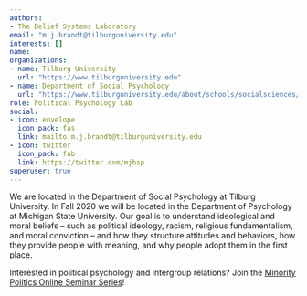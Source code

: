 ```yaml
---
authors:
- The Belief Systems Laboratory
email: "m.j.brandt@tilburguniversity.edu"
interests: []
name:
organizations:
- name: Tilburg University
  url: "https://www.tilburguniversity.edu"
- name: Department of Social Psychology
  url: "https://www.tilburguniversity.edu/about/schools/socialsciences/organization/departments/social-psychology"
role: Political Psychology Lab
social:
- icon: envelope
  icon_pack: fas
  link: mailto:m.j.brandt@tilburguniversity.edu
- icon: twitter
  icon_pack: fab
  link: https://twitter.com/mjbsp
superuser: true
---
```


We are located in the Department of Social Psychology at Tilburg University. In Fall 2020 we will be located in the Department of Psychology at Michigan State University. Our goal is to understand ideological and moral beliefs – such as political ideology, racism, religious fundamentalism, and moral conviction – and how they structure attitudes and behaviors, how they provide people with meaning, and why people adopt them in the first place.

Interested in political psychology and intergroup relations? Join the [Minority Politics Online Seminar Series](https://minoritypolitics.netlify.app/)!
